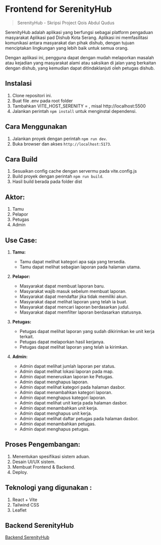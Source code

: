 ﻿# Frontend for SerenityHub

> SerenityHub - Skripsi Project Qois Abdul Qudus

SerenityHub adalah aplikasi yang berfungsi sebagai platform pengaduan masyarakat Aplikasi pad Dishub Kota Serang. Aplikasi ini memfasilitasi komunikasi antara masyarakat dan pihak dishub, dengan tujuan menciptakan lingkungan yang lebih baik untuk semua orang.

Dengan aplikasi ini, pengguna dapat dengan mudah melaporkan masalah atau kejadian yang masyarakat alami atau saksikan di jalan yang berkaitan dengan dishub, yang kemudian dapat ditindaklanjuti oleh petugas dishub.


## Instalasi

1. Clone repositori ini.
2. Buat file .env pada root folder
3. Tambahkan VITE_HOST_SERENITY = <alamat server>, misal http://localhost:5500
4. Jalankan perintah `npm install` untuk menginstal dependensi. 

## Cara Menggunakan

1. Jalankan proyek dengan perintah `npm run dev`.
2. Buka browser dan akses `http://localhost:5173`.

## Cara Build

1. Sesuaikan config cache dengan servermu pada vite.config.js
2. Build proyek dengan perintah `npm run build`.
3. Hasil build berada pada folder dist

## Aktor:

1. Tamu
2. Pelapor
3. Petugas
4. Admin
## Use Case:

1. **Tamu:**
   - Tamu dapat melihat kategori apa saja yang tersedia.
   - Tamu dapat melihat sebagian laporan pada halaman utama.

2. **Pelapor:**
   - Masyarakat dapat membuat laporan baru.
   - Masyarakat wajib masuk sebelum membuat laporan.
   - Masyarakat dapat mendaftar jika tidak memiliki akun.
   - Masyarakat dapat melihat laporan yang telah ia buat.
   - Masyarakat dapat mencari laporan berdasarkan judul.
   - Masyarakat dapat memfilter laporan berdasarkan statusnya.

3. **Petugas:**
   - Petugas dapat melihat laporan yang sudah dikirimkan ke unit kerja terkait.
   - Petugas dapat melaporkan hasil kerjanya.
   - Petugas dapat melihat laporan yang telah ia kirimkan.

4. **Admin:**
   - Admin dapat melihat jumlah laporan per status.
   - Admin dapat melihat lokasi laporan pada map.
   - Admin dapat meneruskan laporan ke Petugas.
   - Admin dapat menghapus laporan.
   - Admin dapat melihat kategori pada halaman dasbor.
   - Admin dapat menambahkan kategori laporan.
   - Admin dapat menghapus kategori laporan.
   - Admin dapat melihat unit kerja pada halaman dasbor.
   - Admin dapat menambahkan unit kerja.
   - Admin dapat menghapus unit kerja.
   - Admin dapat melihat daftar petugas pada halaman dasbor.
   - Admin dapat menambahkan petugas.
   - Admin dapat menghapus petugas.

## Proses Pengembangan:

1. Menentukan spesifikasi sistem aduan.
2. Desain UI/UX sistem.
3. Membuat Frontend & Backend.
4. Deploy.

## Teknologi yang digunakan :

1. React + Vite
2. Tailwind CSS
3. Leaflet
## Backend SerenityHub
[Backend SerenityHub](https://github.com/qoisabd/backend-serenityhub)